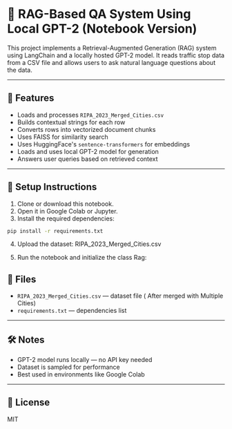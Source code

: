 # 🚓 RAG-Based QA System Using Local GPT-2 (Notebook Version)

This project implements a Retrieval-Augmented Generation (RAG) system using LangChain and a locally hosted GPT-2 model. It reads traffic stop data from a CSV file and allows users to ask natural language questions about the data.

---

## 📌 Features

- Loads and processes `RIPA_2023_Merged_Cities.csv`
- Builds contextual strings for each row
- Converts rows into vectorized document chunks
- Uses FAISS for similarity search
- Uses HuggingFace's `sentence-transformers` for embeddings
- Loads and uses local GPT-2 model for generation
- Answers user queries based on retrieved context

---

## 🚀 Setup Instructions

1. Clone or download this notebook.
2. Open it in Google Colab or Jupyter.
3. Install the required dependencies:

```bash
pip install -r requirements.txt
````
4. Upload the dataset: RIPA_2023_Merged_Cities.csv

5. Run the notebook and initialize the class Rag:

## 📁 Files

- `RIPA_2023_Merged_Cities.csv` — dataset file ( After merged with Multiple Cities)
- `requirements.txt` — dependencies list

---

## 🛠 Notes

- GPT-2 model runs locally — no API key needed
- Dataset is sampled for performance
- Best used in environments like Google Colab

---

## 📜 License

MIT

